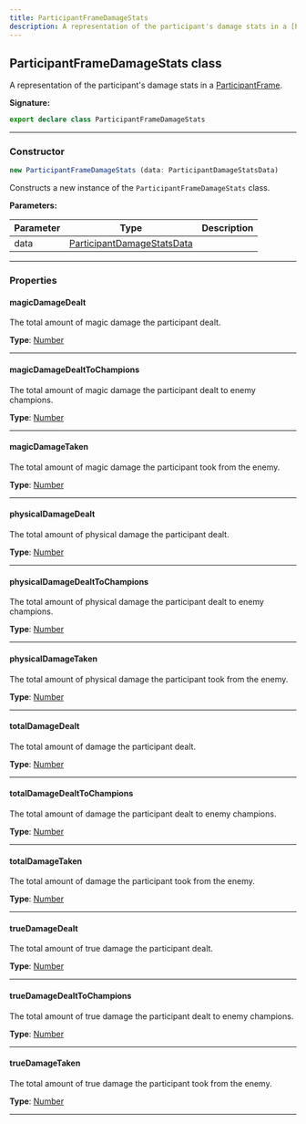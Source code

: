 ```yaml
---
title: ParticipantFrameDamageStats
description: A representation of the participant's damage stats in a [ParticipantFrame](/api/ParticipantFrame.md#undefined).
---
```


## ParticipantFrameDamageStats class

A representation of the participant's damage stats in a [ParticipantFrame](/api/ParticipantFrame.md#undefined).

**Signature:**

```ts
export declare class ParticipantFrameDamageStats 
```

---

### Constructor

```ts
new ParticipantFrameDamageStats (data: ParticipantDamageStatsData)
```

Constructs a new instance of the `ParticipantFrameDamageStats` class.

**Parameters:**

| Parameter | Type | Description |
| --------- | ---- | ----------- |
| data | [ParticipantDamageStatsData](/api/ParticipantDamageStatsData.md) |  |
---

### Properties

#### magicDamageDealt

The total amount of magic damage the participant dealt.



**Type**: [Number](https://developer.mozilla.org/en-US/docs/Web/JavaScript/Reference/Global_Objects/Number)

---

#### magicDamageDealtToChampions

The total amount of magic damage the participant dealt to enemy champions.



**Type**: [Number](https://developer.mozilla.org/en-US/docs/Web/JavaScript/Reference/Global_Objects/Number)

---

#### magicDamageTaken

The total amount of magic damage the participant took from the enemy.



**Type**: [Number](https://developer.mozilla.org/en-US/docs/Web/JavaScript/Reference/Global_Objects/Number)

---

#### physicalDamageDealt

The total amount of physical damage the participant dealt.



**Type**: [Number](https://developer.mozilla.org/en-US/docs/Web/JavaScript/Reference/Global_Objects/Number)

---

#### physicalDamageDealtToChampions

The total amount of physical damage the participant dealt to enemy champions.



**Type**: [Number](https://developer.mozilla.org/en-US/docs/Web/JavaScript/Reference/Global_Objects/Number)

---

#### physicalDamageTaken

The total amount of physical damage the participant took from the enemy.



**Type**: [Number](https://developer.mozilla.org/en-US/docs/Web/JavaScript/Reference/Global_Objects/Number)

---

#### totalDamageDealt

The total amount of damage the participant dealt.



**Type**: [Number](https://developer.mozilla.org/en-US/docs/Web/JavaScript/Reference/Global_Objects/Number)

---

#### totalDamageDealtToChampions

The total amount of damage the participant dealt to enemy champions.



**Type**: [Number](https://developer.mozilla.org/en-US/docs/Web/JavaScript/Reference/Global_Objects/Number)

---

#### totalDamageTaken

The total amount of damage the participant took from the enemy.



**Type**: [Number](https://developer.mozilla.org/en-US/docs/Web/JavaScript/Reference/Global_Objects/Number)

---

#### trueDamageDealt

The total amount of true damage the participant dealt.



**Type**: [Number](https://developer.mozilla.org/en-US/docs/Web/JavaScript/Reference/Global_Objects/Number)

---

#### trueDamageDealtToChampions

The total amount of true damage the participant dealt to enemy champions.



**Type**: [Number](https://developer.mozilla.org/en-US/docs/Web/JavaScript/Reference/Global_Objects/Number)

---

#### trueDamageTaken

The total amount of true damage the participant took from the enemy.



**Type**: [Number](https://developer.mozilla.org/en-US/docs/Web/JavaScript/Reference/Global_Objects/Number)

---

